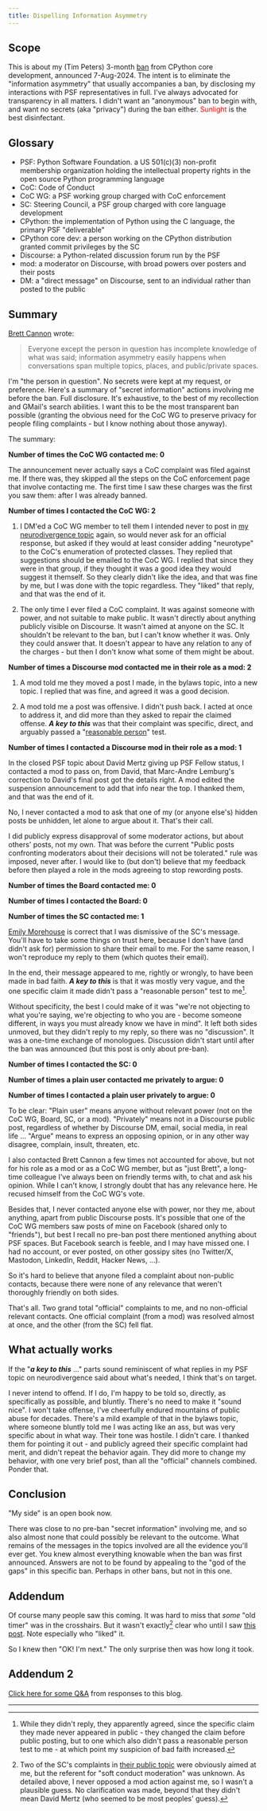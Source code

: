 ```yaml
---
title: Dispelling Information Asymmetry
---
```


Scope
-----
This is about my (Tim Peters) 3-month [ban](https://discuss.python.org/t/three-month-suspension-for-a-core-developer/60250) from CPython core development, announced 7-Aug-2024. The intent is to eliminate the "information asymmetry" that usually accompanies a ban, by disclosing my interactions with PSF representatives in full. I've always advocated for transparency in all matters. I didn't want an "anonymous" ban to begin with, and want no secrets (aka "privacy") during the ban either. <font color="#ff0000">Sunlight</font> is the best disinfectant.

Glossary
--------
- PSF: Python Software Foundation. a US 501(c)(3) non-profit membership organization holding the intellectual property rights in the open source Python programming language
- CoC: Code of Conduct
- CoC WG: a PSF working group charged with CoC enforcement
- SC: Steering Council, a PSF group charged with core language development
- CPython: the implementation of Python using the C language, the primary PSF "deliverable"
- CPython core dev: a person working on the CPython distribution granted commit privileges by the SC
- Discourse: a Python-related discussion forum run by the PSF
- mod: a moderator on Discourse, with broad powers over posters and their posts
- DM: a "direct message" on Discourse, sent to an individual rather than posted to the public

Summary
-------

[Brett Cannon](https://discuss.python.org/t/three-month-suspension-for-a-core-developer/60250/7) wrote:

> Everyone except the person in question has incomplete knowledge of what was said; information asymmetry easily happens when conversations span multiple topics, places, and public/private spaces.

I'm "the person in question". No secrets were kept at my
request, or preference. Here's a summary of "secret information"
actions involving me before the ban. Full disclosure. It's exhaustive,
to the best of my recollection and GMail's search abilities. I want
this to be the most transparent ban possible (granting the obvious
need for the CoC WG to preserve privacy for people filing complaints -
but I know nothing about those anyway).

The summary:

**Number of times the CoC WG contacted me: 0**

The announcement never actually says a CoC complaint
was filed against me. If there was, they skipped all the steps on the
CoC enforcement page that involve contacting me. The first time I saw
these charges was the first you saw them: after I was already banned.

**Number of times I contacted the CoC WG: 2**
1. I DM'ed a CoC WG member to tell them I intended never to post in [my
neurodivergence topic](https://discuss.python.org/t/how-can-we-better-support-neurodivergent-newcomers-to-the-community/58724) again,
so would never ask for an official
response, but asked if they would at least consider adding "neurotype"
to the CoC's enumeration of protected classes. They replied that
suggestions should be emailed to the CoC WG. I replied that since they
were in that group, if they thought it was a good idea they would
suggest it themself. So they clearly didn't like the idea, and that
was fine by me, but I was done with the topic regardless. They "liked"
that reply, and that was the end of it.

2. The only time I ever filed a CoC complaint. It was against someone
with power, and not suitable to make public. It wasn't directly about
anything publicly visible on Discourse. It wasn't aimed at anyone on
the SC. It shouldn't be relevant to the ban, but I can't know whether
it was. Only they could answer that. It doesn't appear to have any
relation to any of the charges - but then I don't know what some of
them might be about.

**Number of times a Discourse mod contacted me in their role as a mod: 2**
1. A mod told me they moved a post I made, in the bylaws topic, into a
new topic. I replied that was fine, and agreed it was a good decision.

2. A mod told me a post was offensive. I didn't push back. I acted at once to
address it, and did more than they asked to repair the claimed offense.
***A key to this*** was that their complaint was specific, direct, and
arguably passed a
"[reasonable person](https://en.wikipedia.org/wiki/Reasonable_person)" test.

**Number of times I contacted a Discourse mod in their role as a mod: 1**

In the closed PSF topic about David Mertz giving up PSF Fellow status,
I contacted a mod to pass on, from David, that Marc-Andre Lemburg's
correction to David's final post got the details right. A mod edited
the suspension announcement to add that info near the top. I thanked
them, and that was the end of it.

No, I never contacted a mod to ask that one of my (or anyone else's)
hidden posts be unhidden, let alone to argue about it. That's their
call.

I did publicly express disapproval of some moderator actions, but
about others' posts, not my own. That was before the current "Public
posts confronting moderators about their decisions will not be
tolerated." rule was imposed, never after. I would like to (but don't)
believe that my feedback before then played a role in the mods
agreeing to stop rewording posts.

**Number of times the Board contacted me: 0**

**Number of times I contacted the Board: 0**

**Number of times the SC contacted me: 1**

[Emily Morehouse](https://discuss.python.org/t/three-month-suspension-for-a-core-developer/60250/18) is correct that I was dismissive of the SC's message. You'll have to take some things on
trust here, because I don't have (and didn't ask for) permission
to share their email to me. For the same reason, I won't
reproduce my reply to them (which quotes their email).

In the end, their message appeared to me, rightly or wrongly,
to have been made in bad faith. ***A key to this***
is that it was mostly very vague, and the one specific claim it made
didn't pass a "reasonable person" test to me[^1].

[^1]: While they didn't reply, they apparently agreed, since the specific claim they made never appeared in public - they changed the claim before public posting, but to one which also didn't pass a reasonable person test to me - at which point my suspicion of bad faith increased.

Without specificity, the best I could make of it was "we're not
objecting to what you're saying, we're objecting to who you are -
become someone different, in ways you must already know we have in
mind". It left both sides unmoved, but they didn't reply to my reply,
so there was no "discussion". It was a one-time exchange of
monologues. Discussion didn't start until after the ban was announced
(but this post is only about pre-ban).

**Number of times I contacted the SC: 0**

**Number of times a plain user contacted me privately to argue: 0**

**Number of times I contacted a plain user privately to argue: 0**

To be clear: "Plain user" means anyone without relevant power (not on the CoC WG,
Board, SC, or a mod).
"Privately" means not in a Discourse public post, regardless of
whether by Discourse DM, email, social media, in real life ...
"Argue" means to express an opposing opinion, or in any other way
disagree, complain, insult, threaten, etc.

I also contacted Brett Cannon a few times not accounted for above, but not
for his role as a mod or as a CoC WG member, but as "just Brett", a
long-time colleague I've always been on friendly terms with, to chat
and ask his opinion. While I can't know, I strongly doubt that has any
relevance here. He recused himself from the CoC WG's vote.

Besides that, I never contacted anyone else with power, nor they me,
about anything, apart from public Discourse posts. It's possible that
one of the CoC WG members saw posts of mine on Facebook (shared only
to "friends"), but best I recall no pre-ban post there mentioned
anything about PSF spaces. But Facebook search is feeble, and I may
have missed one. I had no account, or ever posted, on other gossipy
sites (no Twitter/X, Mastodon, LinkedIn, Reddit, Hacker News, ...).

So it's hard to believe that anyone filed a complaint about non-public
contacts, because there were none of any relevance that weren't
thoroughly friendly on both sides.

That's all. Two grand total "official" complaints to me, and no non-official
relevant contacts. One official complaint (from a mod) was resolved
almost at once, and the other (from the SC) fell flat.

What actually works
-------------------
If the "***a key to this*** ..." parts sound reminiscent of what replies in
my PSF topic on neurodivergence said about what's needed, I think
that's on target.

I never intend to offend. If I do, I'm happy to be told so, directly, as
specifically as possible, and bluntly. There's no need to make it
"sound nice". I won't take offense, I've cheerfully endured mountains
of public abuse for decades. There's a mild example of that in the
bylaws  topic, where someone bluntly told me I was acting like an ass,
but was very specific about in what way. Their tone was hostile. I
didn't care. I thanked them for pointing it out - and publicly agreed
their specific complaint had merit, and didn't repeat the behavior
again. They did more to change my behavior, with one very brief post,
than all the "official" channels combined. Ponder that.

Conclusion
----------
"My side" is an open book now.

There was close to no pre-ban "secret information" involving me, and
so also almost none that could possibly be relevant to the outcome.
What remains of the messages in the topics involved are all the
evidence you'll ever get. You knew almost everything knowable when the
ban was first announced. Answers are not to be found by appealing to
the "god of the gaps" in this specific ban. Perhaps in other bans, but
not in this one.

Addendum
--------
Of course many people saw this coming. It was hard to miss that _some_ "old timer"
was in the crosshairs. But it wasn't exactly[^2] clear who until I saw
[this post](https://discuss.python.org/t/im-leaving-too/58408/9). Note especially
who "liked" it.

So I knew then "OK! I'm next." The only surprise then was how long it took.

Addendum 2
----------
[Click here for some Q&A](ban_qa) from responses to this blog.

[^2]: Two of the SC's complaints in [their public topic](https://discuss.python.org/t/inclusive-communications-expectations-in-python-spaces/57950) were obviously aimed at me, but the referent for "soft conduct moderation" was unknown. As detailed above, I never opposed a mod action against me, so I wasn't a plausible guess. No clarification was made, beyond that they didn't mean David Mertz (who seemed to be most peoples' guess).
***
